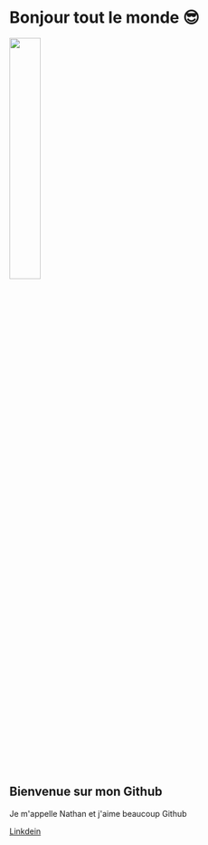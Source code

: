 # Bonjour tout le monde 😎 

<img width="33%" src="https://scontent.fcdg1-1.fna.fbcdn.net/v/t1.0-9/95187087_2941478645933083_3505325528427003904_n.jpg?_nc_cat=100&ccb=2&_nc_sid=09cbfe&_nc_ohc=FKAai8O9r98AX-5UNJ0&_nc_ht=scontent.fcdg1-1.fna&oh=53ceac356703cfd8255eddbdeb695cc6&oe=5FDBF27D">

## Bienvenue sur mon Github

Je m'appelle Nathan et j'aime beaucoup Github


[Linkdein](linkedin.com)

<img width="25%" scr="https://www.google.com/url?sa=i&url=https%3A%2F%2Ffr-fr.facebook.com%2FDigital.Campus%2F&psig=AOvVaw3X94cvWyCgKXzfq0waKmVX&ust=1605963541569000&source=images&cd=vfe&ved=0CAIQjRxqFwoTCOifuceWke0CFQAAAAAdAAAAABAD">

